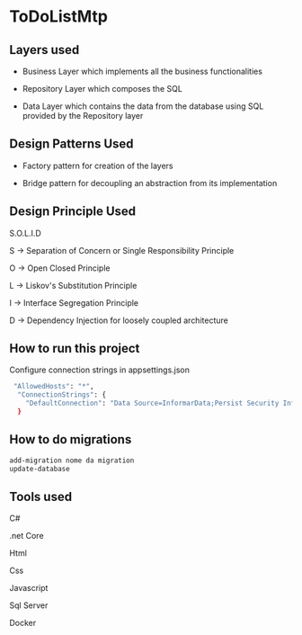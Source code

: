 # ToDoListMtp


## Layers used


- Business Layer which implements all the business functionalities

- Repository Layer which composes the SQL 

- Data Layer which contains the data from the database using SQL provided by the
  Repository layer


## Design Patterns Used


- Factory pattern for creation of the layers

- Bridge pattern for decoupling an abstraction from its implementation

## Design Principle Used

S.O.L.I.D 

S -> Separation of Concern or Single Responsibility Principle

O -> Open Closed Principle

L -> Liskov's Substitution Principle

I -> Interface Segregation Principle

D -> Dependency Injection for loosely coupled architecture


## How to run this project

Configure connection strings in appsettings.json
```sh
 "AllowedHosts": "*",
  "ConnectionStrings": {
    "DefaultConnection": "Data Source=InformarData;Persist Security Info=True;User ID=Informar use; Initial Catalog= NomdeDB; Password=Informar senha"
  }

```
## How to do migrations

```sh
add-migration nome da migration
update-database
```
## Tools used

C#

.net Core

Html

Css

Javascript

Sql Server

Docker
